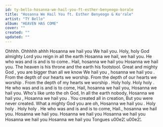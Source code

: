 ```yaml
---
id: ty-bello-hosanna-we-hail-you-ft-esther-benyeogo-korale
title: "Hosanna We Hail You ft. Esther Benyeogo & Ko'rale"
artist: "TY Bello"
album: "HEAVEN HAS COME"
cover: ""
created: ""
updated: ""
---
```


Ohhhh.
Ohhhhh ahhh
Hosanna we hail you
We hail you.
Holy, holy God almighty
Lord you reign in all the earth
Hosanna we hail, we hail you.
He who was and is and is to come..
Hail, hosanna we hail you
Hosanna we hail you.
The heaven is his throne and the earth his footstool.
Great and mighty God , you are bigger than all we know
We hail you , hosanna we hail you .
From the depth of our hearts we worship.
From the depth of our hearts we worship .
From the depth of my hearts we worship .
Holy holy.
Holy holy .
He who was and is and is to come,
Hail, hosanna we hail you,
Hosanna we hail you.
Who's like unto the oh God,
In all the earth nobody,
Hosanna we hail you ,
Hosanna we hail you .
You created all in creation,
But you were never created.
What a mighty God you are oh,
Hosanna we hail you .
Holy holy .
Holy holy .
He who was and is and is to come,
Hail., hosanna we hail you.
Hosanna we hail you.
Hosanna we hail you
Hosanna we hail you
Hosanna we hail you
Hosanna we hail you
Tongues u00e2¦ u00e2¦.